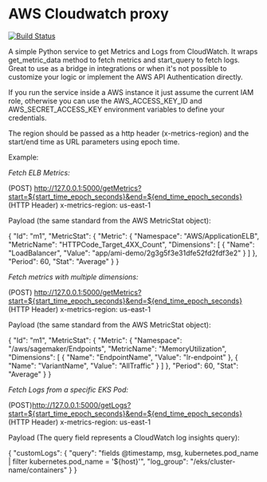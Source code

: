 # AWS Cloudwatch proxy

[![Build Status](https://cloud.drone.io/api/badges/luisredda/aws-cloudwatch-proxy/status.svg)](https://cloud.drone.io/luisredda/aws-cloudwatch-proxy)

A simple Python service to get Metrics and Logs from CloudWatch. It wraps get_metric_data method to fetch metrics and start_query to fetch logs. Great to use as a bridge in integrations or when it's not possible to customize your logic or implement the AWS API Authentication directly.

If you run the service inside a AWS instance it just assume the current IAM role, otherwise you can use the AWS_ACCESS_KEY_ID and AWS_SECRET_ACCESS_KEY environment variables to define your credentials.

The region should be passed as a http header (x-metrics-region) and the start/end time as URL parameters using epoch time.

Example: 

*Fetch ELB Metrics:*

(POST) http://127.0.0.1:5000/getMetrics?start=${start_time_epoch_seconds}&end=${end_time_epoch_seconds}
(HTTP Header) x-metrics-region: us-east-1
 
Payload (the same standard from the AWS MetricStat object):

{
            "Id": "m1",
            "MetricStat": {
                "Metric": {
                    "Namespace": "AWS/ApplicationELB",
                    "MetricName": "HTTPCode_Target_4XX_Count",
                    "Dimensions": [
                        {
                            "Name": "LoadBalancer",
                            "Value": "app/ami-demo/2g3g5f3e31dfe52fd2fdf3e2"
                        }
                    ]
                },
                "Period": 60,
                "Stat": "Average"
            }
        }
        
 *Fetch metrics with multiple dimensions:*
 
 (POST) http://127.0.0.1:5000/getMetrics?start=${start_time_epoch_seconds}&end=${end_time_epoch_seconds}
 (HTTP Header) x-metrics-region: us-east-1
 
 Payload (the same standard from the AWS MetricStat object):
 
 {
      "Id": "m1",
      "MetricStat": {
        "Metric": {
          "Namespace": "/aws/sagemaker/Endpoints",
          "MetricName": "MemoryUtilization",
          "Dimensions": [
            {
              "Name": "EndpointName",
              "Value": "lr-endpoint"
            },
            {
              "Name": "VariantName",
              "Value": "AllTraffic"
            }
          ]
        },
        "Period": 60,
        "Stat": "Average"
      }
    }
    
          
 *Fetch Logs from a specific EKS Pod:*
 
(POST)http://127.0.0.1:5000/getLogs?start=${start_time_epoch_seconds}&end=${end_time_epoch_seconds}
(HTTP Header) x-metrics-region: us-east-1

Payload (The query field represents a CloudWatch log insights query): 

 {
  "customLogs": {
    "query": "fields @timestamp, msg, kubernetes.pod_name | filter kubernetes.pod_name = '${host}'",
    "log_group": "/eks/cluster-name/containers"
  }
}
 
    
